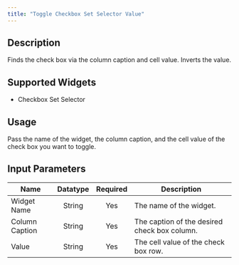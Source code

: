 ```yaml
---
title: "Toggle Checkbox Set Selector Value"
---
```

## Description
Finds the check box via the column caption and cell value. Inverts the value.

## Supported Widgets
 + Checkbox Set Selector

## Usage
Pass the name of the widget, the column caption, and the cell value of the check box you want to toggle.

## Input Parameters

Name | Datatype | Required | Description
---- |:--------:| :-------:|---------------
Widget Name | String | Yes | The name of the widget.
Column Caption | String | Yes | The caption of the desired check box column.
Value | String | Yes | The cell value of the check box row.
